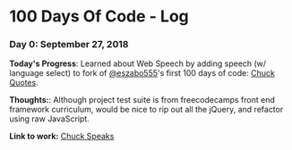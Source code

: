 # 100 Days Of Code - Log


### Day 0: September 27, 2018

**Today's Progress**: Learned about Web Speech by adding speech (w/ language select) to fork of [@eszabo555](https://github.com/eszabo555/100-days-of-code)'s first 100 days of code: [Chuck Quotes](https://codepen.io/eszabo555/full/ePOZMN/).

**Thoughts:**:  Although project test suite is from freecodecamps front end framework curriculum, would be nice to rip out all the jQuery, and refactor using raw JavaScript.

**Link to work:** [Chuck Speaks](https://easierbycode.github.io/100-days-of-code/day1/index.html)